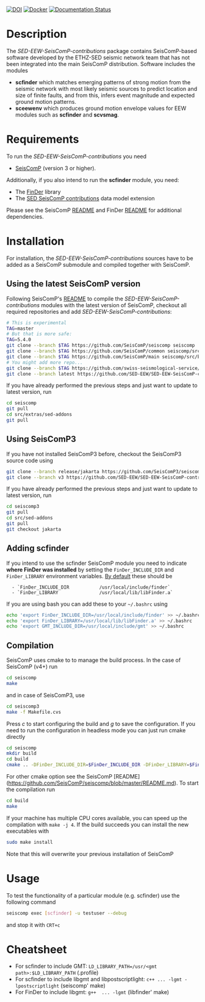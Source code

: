 [![DOI](https://zenodo.org/badge/DOI/10.5281/zenodo.5948948.svg)](https://doi.org/10.5281/zenodo.5948948)
[![Docker](https://github.com/SED-EEW/SED-EEW-SeisComP-contributions/actions/workflows/docker-publish.yml/badge.svg)](https://github.com/SED-EEW/SED-EEW-SeisComP-contributions/actions/workflows/docker-publish.yml)
[![Documentation Status](https://readthedocs.org/projects/sed-eew-seiscomp-contributions/badge/?version=latest)](https://sed-eew-seiscomp-contributions.readthedocs.io/en/latest/?badge=latest)

# Description

The *SED-EEW-SeisComP-contributions* package contains SeisComP-based software developed by the ETHZ-SED seismic network team that has not been integrated into the main SeisComP distribution. Software includes the modules

  - **scfinder** which matches emerging patterns of strong motion from the seismic network with most likely seismic sources to predict
    location and size of finite faults, and from this, infers event magnitude and expected ground motion patterns.
  - **sceewenv** which produces ground motion envelope values for EEW modules such as **scfinder** and **scvsmag**.

# Requirements

To run the *SED-EEW-SeisComP-contributions* you need

  - [SeisComP](https://www.seiscomp.de/) (version 3 or higher).

Additionally, if you also intend to run the **scfinder** module, you need:

  - The [FinDer](https://github.com/SED-EEW/FinDer) library
  - The [SED SeisComP contributions](https://github.com/swiss-seismological-service/sed-SeisComP-contributions) data model extension

Please see the SeisComP [README](https://github.com/SeisComP/seiscomp/blob/master/README.md) and FinDer
[README](https://github.com/SED-EEW/FinDer/blob/master/README.md) for additional dependencies.

# Installation
For installation, the *SED-EEW-SeisComP-contributions* sources have to be added as a SeisComP submodule and compiled together with SeisComP.

## Using the latest SeisComP version

Following SeisComP's [README](https://github.com/SeisComP/seiscomp/blob/master/README.md) to compile the *SED-EEW-SeisComP-contributions* modules with the latest version of SeisComP, checkout all
required repositories and add *SED-EEW-SeisComP-contributions*:

```bash
# This is experimental
TAG=master
# But that is more safe:
TAG=5.4.0 
git clone --branch $TAG https://github.com/SeisComP/seiscomp seiscomp
git clone --branch $TAG https://github.com/SeisComP/common seiscomp/src/base/common
git clone --branch $TAG https://github.com/SeisComP/main seiscomp/src/base/main
# You might add more repo...
git clone --branch $TAG https://github.com/swiss-seismological-service/sed-SeisComP-contributions seiscomp/src/base/sed-contrib
git clone --branch latest https://github.com/SED-EEW/SED-EEW-SeisComP-contributions seiscomp/src/extras/sed-addons
```

If you have already performed the previous steps and just want to update to latest version, run

```bash
cd seiscomp
git pull
cd src/extras/sed-addons
git pull
```

## Using SeisComP3
If you have not installed SeisComP3 before, checkout the SeisComP3 source code using

```bash
git clone --branch release/jakarta https://github.com/SeisComP3/seiscomp3 seiscomp3
git clone --branch v3 https://github.com/SED-EEW/SED-EEW-SeisComP-contributions seiscomp3/src/sed-addons
```

If you have already performed the previous steps and just want to update to latest version, run

```bash
cd seiscomp3
git pull
cd src/sed-addons
git pull
git checkout jakarta
```

## Adding scfinder

If you intend to use the scfinder SeisComP module you need to indicate **where FinDer was installed** by
setting the `FinDer_INCLUDE_DIR` and `FinDer_LIBRARY` environment variables. [By default](https://github.com/SED-EEW/FinDer)
these should be

      - `FinDer_INCLUDE_DIR           /usr/local/include/finder`
      - `FinDer_LIBRARY               /usr/local/lib/libFinder.a`

If you are using bash you can add these to your `~/.bashrc` using

```bash
echo 'export FinDer_INCLUDE_DIR=/usr/local/include/finder' >> ~/.bashrc
echo 'export FinDer_LIBRARY=/usr/local/lib/libFinder.a' >> ~/.bashrc
echo 'export GMT_INCLUDE_DIR=/usr/local/include/gmt' >> ~/.bashrc
```

## Compilation

SeisComP uses cmake to to manage the build process. In the case of SeisComP (v4+) run

```bash
cd seiscomp
make
```

and in case of SeisComP3, use

```bash
cd seiscomp3
make -f Makefile.cvs
```

Press *c* to start configuring the build and *g* to save the configuration.
If you need to run the configuration in headless mode you can just run cmake
directly

``` bash
cd seiscomp
mkdir build
cd build
cmake .. -DFinDer_INCLUDE_DIR=$FinDer_INCLUDE_DIR -DFinDer_LIBRARY=$FinDer_LIBRARY -DGMT_INCLUDE_DIR=$GMT_INCLUDE_DIR
```
For other cmake option see the SeisComP [README] (https://github.com/SeisComP/seiscomp/blob/master/README.md).
To start the compilation run

```bash
cd build
make
```

If your machine has multiple CPU cores available, you can speed up the compilation with `make -j 4`.
If the build succeeds you can install the new executables with

```bash
sudo make install
```
Note that this will overwrite your previous installation of SeisComP

# Usage

To test the functionality of a particular module (e.g. scfinder) use the following command

```bash
seiscomp exec [scfinder] -u testuser --debug
```
and stop it with `CRT+c`

# Cheatsheet
 - For scfinder to include GMT: `LD_LIBRARY_PATH=/usr/<gmt path>:$LD_LIBRARY_PATH` (.profile)
 - For scfinder to include libgmt and libpostscriptlight: `c++ ... -lgmt -lpostscriptlight` (seiscomp' make)
 - For FinDer to include libgmt: `g++  ... -lgmt` (libfinder' make)
